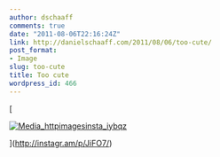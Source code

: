 ```yaml
---
author: dschaaff
comments: true
date: "2011-08-06T22:16:24Z"
link: http://danielschaaff.com/2011/08/06/too-cute/
post_format:
- Image
slug: too-cute
title: Too cute
wordpress_id: 466
---
```


[

[![Media_httpimagesinsta_iybqz](http://posterous.com/getfile/files.posterous.com/danielschaaff/HAvylbrIinimEGAFIsgxpccopeiggaijuwwrxlkrCrjxzefumuEyaDzfxJzJ/media_httpimagesinsta_Iybqz.jpg.scaled500.jpg)](http://posterous.com/getfile/files.posterous.com/danielschaaff/HAvylbrIinimEGAFIsgxpccopeiggaijuwwrxlkrCrjxzefumuEyaDzfxJzJ/media_httpimagesinsta_Iybqz.jpg.scaled1000.jpg)

](http://instagr.am/p/JiFO7/)
